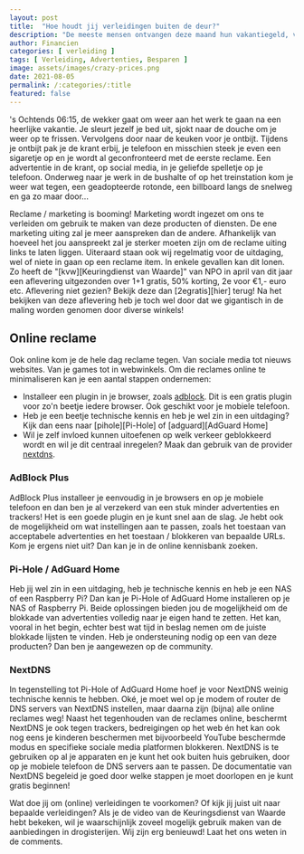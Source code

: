```yaml
---
layout: post
title:  "Hoe houdt jij verleidingen buiten de deur?"
description: "De meeste mensen ontvangen deze maand hun vakantiegeld, vergoeding eigen bijdrage kinderopvang en volgende maand de teruggave van de belastingdienst. Heb jij al een idee wat je met dit geld gaat doen?"
author: Financien
categories: [ verleiding ]
tags: [ Verleiding, Advertenties, Besparen ]
image: assets/images/crazy-prices.png
date: 2021-08-05
permalink: /:categories/:title
featured: false
---
```


's Ochtends 06:15, de wekker gaat om weer aan het werk te gaan na een heerlijke vakantie. Je sleurt jezelf je bed uit, sjokt naar de douche om je weer op te frissen.
Vervolgens door naar de keuken voor je ontbijt. Tijdens je ontbijt pak je de krant erbij, je telefoon en misschien steek je even een sigaretje op en je wordt al geconfronteerd met de eerste reclame.
Een advertentie in de krant, op social media, in je geliefde spelletje op je telefoon. Onderweg naar je werk in de bushalte of op het treinstation kom je weer wat tegen, een geadopteerde rotonde, een billboard langs de snelweg en ga zo maar door...

Reclame / marketing is booming! Marketing wordt ingezet om ons te verleiden om gebruik te maken van deze producten of diensten. 
De ene marketing uiting zal je meer aanspreken dan de andere. Afhankelijk van hoeveel het jou aanspreekt zal je sterker moeten zijn om de reclame uiting links te laten liggen.
Uiteraard staan ook wij regelmatig voor de uitdaging, wel of niete in gaan op een reclame item. In enkele gevallen kan dit lonen.
Zo heeft de "[kvw][Keuringdienst van Waarde]" van NPO in april van dit jaar een aflevering uitgezonden over 1+1 gratis, 50% korting, 2e voor €1,- euro etc. Aflevering niet gezien? Bekijk deze dan [2egratis][hier] terug! 
Na het bekijken van deze aflevering heb je toch wel door dat we gigantisch in de maling worden genomen door diverse winkels!

## Online reclame
Ook online kom je de hele dag reclame tegen. Van sociale media tot nieuws websites. Van je games tot in webwinkels.
Om die reclames online te minimaliseren kan je een aantal stappen ondernemen:

+ Installeer een plugin in je browser, zoals [adblock][AdBlock]. Dit is een gratis plugin voor zo'n beetje iedere browser. Ook geschikt voor je mobiele telefoon.
+ Heb je een beetje technische kennis en heb je wel zin in een uitdaging? Kijk dan eens naar [pihole][Pi-Hole] of [adguard][AdGuard Home] 
+ Wil je zelf invloed kunnen uitoefenen op welk verkeer geblokkeerd wordt en wil je dit centraal inregelen? Maak dan gebruik van de provider [nextdns][NextDNS].

### AdBlock Plus
AdBlock Plus installeer je eenvoudig in je browsers en op je mobiele telefoon en dan ben je al verzekerd van een stuk minder advertenties en trackers!
Het is een goede plugin en je kunt snel aan de slag. Je hebt ook de mogelijkheid om wat instellingen aan te passen, zoals het toestaan van acceptabele advertenties en het toestaan / blokkeren van bepaalde URLs.
Kom je ergens niet uit? Dan kan je in de online kennisbank zoeken.

### Pi-Hole / AdGuard Home
Heb jij wel zin in een uitdaging, heb je technische kennis en heb je een NAS of een Raspberry Pi? Dan kan je Pi-Hole of AdGuard Home installeren op je NAS of Raspberry Pi.
Beide oplossingen bieden jou de mogelijkheid om de blokkade van advertenties volledig naar je eigen hand te zetten. Het kan, vooral in het begin, echter best wat tijd in beslag nemen om de juiste blokkade lijsten te vinden.
Heb je ondersteuning nodig op een van deze producten? Dan ben je aangewezen op de community.

### NextDNS
In tegenstelling tot Pi-Hole of AdGuard Home hoef je voor NextDNS weinig technische kennis te hebben.
Oké, je moet wel op je modem of router de DNS servers van NextDNS instellen, maar daarna zijn (bijna) alle online reclames weg!
Naast het tegenhouden van de reclames online, beschermt NextDNS je ook tegen trackers, bedreigingen op het web én het kan ook nog eens je kinderen beschermen met bijvoorbeeld YouTube beschermde modus en specifieke sociale media platformen blokkeren.
NextDNS is te gebruiken op al je apparaten en je kunt het ook buiten huis gebruiken, door op je mobiele telefoon de DNS servers aan te passen.
De documentatie van NextDNS begeleid je goed door welke stappen je moet doorlopen en je kunt gratis beginnen!

Wat doe jij om (online) verleidingen te voorkomen? Of kijk jij juist uit naar bepaalde verleidingen?
Als je de video van de Keuringsdienst van Waarde hebt bekeken, wil je waarschijnlijk zoveel mogelijk gebruik maken van de aanbiedingen in drogisterijen.
Wij zijn erg benieuwd! Laat het ons weten in de comments.

[kvw]:https://www.npo3.nl/keuringsdienst-van-waarde
[2egratis]:https://www.npo3.nl/keuringsdienst-van-waarde/15-04-2021/KN_1725007
[adblock]:https://adblockplus.org/nl/
[nextdns]:https://nextdns.io/?from=sch5xhn7
[pihole]:https://pi-hole.net/
[adguard]:https://adguard.com/en/adguard-home
